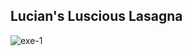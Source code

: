 ## Lucian's Luscious Lasagna
![exe-1](https://user-images.githubusercontent.com/97106063/157644581-352c625a-2e51-4ef7-97a0-c64da08e0c64.png)

